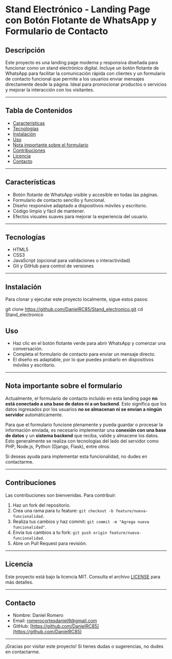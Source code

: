 # Stand Electrónico - Landing Page con Botón Flotante de WhatsApp y Formulario de Contacto

## Descripción

Este proyecto es una landing page moderna y responsiva diseñada para funcionar como un stand electrónico digital. Incluye un botón flotante de WhatsApp para facilitar la comunicación rápida con clientes y un formulario de contacto funcional que permite a los usuarios enviar mensajes directamente desde la página. Ideal para promocionar productos o servicios y mejorar la interacción con los visitantes.

---

## Tabla de Contenidos

- [Características](#características)  
- [Tecnologías](#tecnologías)  
- [Instalación](#instalación)  
- [Uso](#uso)  
- [Nota importante sobre el formulario](#nota-importante-sobre-el-formulario)  
- [Contribuciones](#contribuciones)  
- [Licencia](#licencia)  
- [Contacto](#contacto)  

---

## Características

- Botón flotante de WhatsApp visible y accesible en todas las páginas.  
- Formulario de contacto sencillo y funcional.  
- Diseño responsive adaptado a dispositivos móviles y escritorio.  
- Código limpio y fácil de mantener.  
- Efectos visuales suaves para mejorar la experiencia del usuario.

---

## Tecnologías

- HTML5  
- CSS3  
- JavaScript (opcional para validaciones o interactividad)  
- Git y GitHub para control de versiones

---

## Instalación

Para clonar y ejecutar este proyecto localmente, sigue estos pasos:

git clone https://github.com/DanielRC85/Stand_electronico.git
cd Stand_electronico

## Uso

- Haz clic en el botón flotante verde para abrir WhatsApp y comenzar una conversación.  
- Completa el formulario de contacto para enviar un mensaje directo.  
- El diseño es adaptable, por lo que puedes probarlo en dispositivos móviles y escritorio.

---

## Nota importante sobre el formulario

Actualmente, el formulario de contacto incluido en esta landing page **no está conectado a una base de datos ni a un backend**. Esto significa que los datos ingresados por los usuarios **no se almacenan ni se envían a ningún servidor** automáticamente.

Para que el formulario funcione plenamente y pueda guardar o procesar la información enviada, es necesario implementar una **conexión con una base de datos** y un **sistema backend** que reciba, valide y almacene los datos. Esto generalmente se realiza con tecnologías del lado del servidor como PHP, Node.js, Python (Django, Flask), entre otros.

Si deseas ayuda para implementar esta funcionalidad, no dudes en contactarme.

---

## Contribuciones

Las contribuciones son bienvenidas. Para contribuir:

1. Haz un fork del repositorio.  
2. Crea una rama para tu feature: `git checkout -b feature/nueva-funcionalidad`.  
3. Realiza tus cambios y haz commit: `git commit -m "Agrega nueva funcionalidad"`.  
4. Envía tus cambios a tu fork: `git push origin feature/nueva-funcionalidad`.  
5. Abre un Pull Request para revisión.

---

## Licencia

Este proyecto está bajo la licencia MIT. Consulta el archivo [LICENSE](LICENSE) para más detalles.

---

## Contacto

- Nombre: Daniel Romero  
- Email: romerocortesdaniel9@gmail.com  
- GitHub: [https://github.com/DanielRC85](https://github.com/DanielRC85)  

---

¡Gracias por visitar este proyecto! Si tienes dudas o sugerencias, no dudes en contactarme.
